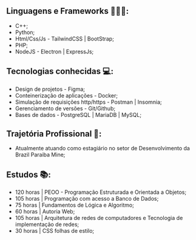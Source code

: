 ## Linguagens e Frameworks 👨🏽‍💻:
  * C++; <br>
  * Python; <br>
  * Html/Css/Js - TailwindCSS | BootStrap; <br> 
  * PHP; <br>
  * NodeJS - Electron | ExpressJs; <br> 

## Tecnologias conhecidas 💻:
  * Design de projetos - Figma; <br>
  * Conteinerização de aplicações - Docker; <br>
  * Simulação de requisições http/https - Postman | Insomnia; <br>
  * Gerenciamento de versões - Git/Github; <br>
  * Bases de dados - PostgreSQL | MariaDB | MySQL;

## Trajetória Profissional 💼:
  * Atualmente atuando como estagiário no setor de Desenvolvimento da Brazil Paraiba Mine;

## Estudos 📚:
  * 120 horas | PEOO - Programação Estruturada e Orientada a Objetos; <br>
  * 105 horas | Programação com acesso a Banco de Dados;<br>
  * 75 horas | Fundamentos de Lógica e Algoritmo; <br>
  * 60 horas | Autoria Web;<br>
  * 105 horas | Arquitetura de redes de computadores e Tecnologia de implementação de redes;<br>
  * 30 horas | CSS folhas de estilo; <br>
<!--
**ton3l/ton3l** is a ✨ _special_ ✨ repository because its `README.md` (this file) appears on your GitHub profile.

Here are some ideas to get you started:

- 🔭 I’m currently working on ...
- 🌱 I’m currently learning ...
- 👯 I’m looking to collaborate on ...
- 🤔 I’m looking for help with ...
- 💬 Ask me about ...
- 📫 How to reach me: ...
- 😄 Pronouns: ...
- ⚡ Fun fact: ...
-->
